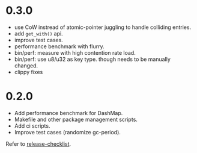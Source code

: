 0.3.0
=====

* use CoW instread of atomic-pointer juggling to handle colliding entries.
* add `get_with()` api.
* improve test cases.
* performance benchmark with flurry.
* bin/perf: measure with high contention rate load.
* bin/perf: use u8/u32 as key type. though needs to be manually changed.
* clippy fixes

0.2.0
=====

* Add performance benchmark for DashMap.
* Makefile and other package management scripts.
* Add ci scripts.
* Improve test cases (randomize gc-period).

Refer to [release-checklist][release-checklist].

[release-checklist]: https://prataprc.github.io/rust-crates-release-checklist.html
